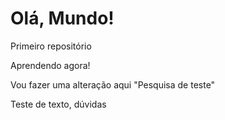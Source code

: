 # Olá, Mundo!
 Primeiro repositório

 Aprendendo agora!

 Vou fazer uma alteração aqui "Pesquisa de teste"

 Teste de texto, dúvidas
